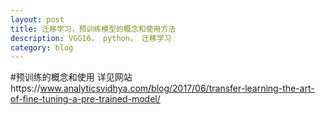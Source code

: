 ```yaml
---
layout: post
title: 迁移学习，预训练模型的概念和使用方法
description: VGG16， python， 迁移学习
category: blog
---
```


#预训练的概念和使用
详见网站https://www.analyticsvidhya.com/blog/2017/06/transfer-learning-the-art-of-fine-tuning-a-pre-trained-model/
